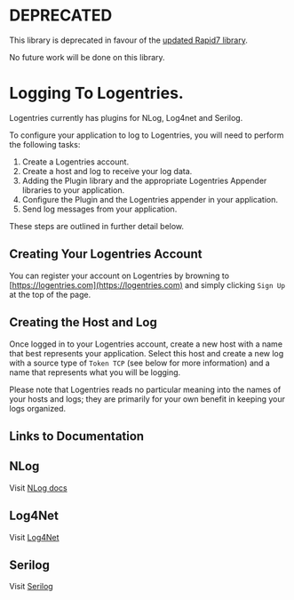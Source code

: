 # DEPRECATED

This library is deprecated in favour of the [updated Rapid7 library](https://github.com/rapid7/r7insight_dotnet).

No future work will be done on this library.

# Logging To Logentries.

Logentries currently has plugins for NLog, Log4net and Serilog.

To configure your application to log to Logentries, you will need to perform the following tasks:

1. Create a Logentries account.
2. Create a host and log to receive your log data.
3. Adding the Plugin library and the appropriate Logentries Appender libraries to your application.
4. Configure the Plugin and the Logentries appender in your application.
5. Send log messages from your application.

These steps are outlined in further detail below.

## Creating Your Logentries Account

You can register your account on Logentries by browning to [https://logentries.com](https://logentries.com) and simply clicking `Sign Up` at the top of the page.

## Creating the Host and Log

Once logged in to your Logentries account, create a new host with a name that best represents your application. Select this host and create a new log with a source type of `Token TCP` (see below for more information) and a name that represents what you will be logging.

Please note that Logentries reads no particular meaning into the names of your hosts and logs; they are primarily for your own benefit in keeping your logs organized.

## Links to Documentation

## NLog

Visit [NLog docs](https://docs.logentries.com/docs/nlog)

## Log4Net

Visit [Log4Net](https://docs.logentries.com/docs/log4net)

## Serilog

Visit [Serilog](https://docs.logentries.com/docs/net-serilog)

